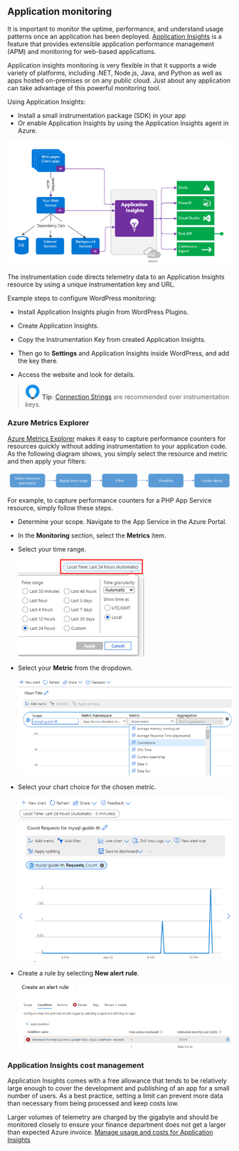 ## Application monitoring

It is important to monitor the uptime, performance, and understand usage patterns once an application has been deployed.  [Application Insights](https://docs.microsoft.com/azure/azure-monitor/app/app-insights-overview) is a feature that provides extensible application performance management (APM) and monitoring for web-based applications.

Application insights monitoring is very flexible in that it supports a wide variety of platforms, including .NET, Node.js, Java, and Python as well as apps hosted on-premises or on any public cloud. Just about any application can take advantage of this powerful monitoring tool.

Using Application Insights:

- Install a small instrumentation package (SDK) in your app
- Or enable Application Insights by using the Application Insights agent in Azure.

![](media/application-insights-overview.png)

The instrumentation code directs telemetry data to an Application Insights resource by using a unique instrumentation key and URL.

Example steps to configure WordPress monitoring:

- Install Application Insights plugin from WordPress Plugins.

- Create Application Insights.

- Copy the Instrumentation Key from created Application Insights.

- Then go to **Settings** and Application Insights inside WordPress, and add the key there.

- Access the website and look for details.

> ![Tip](media/tip.png "Tip") **Tip**: [Connection Strings](https://docs.microsoft.com/azure/azure-monitor/app/sdk-connection-string?tabs=net) are recommended over instrumentation keys.

### Azure Metrics Explorer

[Azure Metrics Explorer](https://docs.microsoft.com/azure/azure-monitor/essentials/metrics-getting-started) makes it easy to capture performance counters for resources quickly without adding instrumentation to your application code. As the following diagram shows, you simply select the resource and metric and then apply your filters:

![The Azure Metrics workflow is displayed.](media/azure-metrics-workflow.png "Azure Metrics workflow")

For example, to capture performance counters for a PHP App Service resource, simply follow these steps.

- Determine your scope. Navigate to the App Service in the Azure Portal.
- In the **Monitoring** section, select the **Metrics** item.
- Select your time range.

  ![The picture shows the time frame options for metric filtering.](media/azure-metric-time-range.png "Metric time-frame filtering")

- Select your **Metric** from the dropdown.

  ![The picture shows the Metric category filter options.](media/PostgreSQL-guide-metric-counters.png "Metric category filter options")

- Select your chart choice for the chosen metric.

  ![The Azure Metric request count example is displayed.](media/PostgreSQL-guide-request-count-metric.png "Metrics request count")

- Create a rule by selecting **New alert rule**.
  
  ![The Azure Metrics new alert rule is displayed.](media/azure-metric-new-alert-rule.png "Metrics alert rule example")

### Application Insights cost management

Application Insights comes with a free allowance that tends to be relatively large enough to cover the development and publishing of an app for a small number of users. As a best practice, setting a limit can prevent more data than necessary from being processed and keep costs low.

Larger volumes of telemetry are charged by the gigabyte and should be monitored closely to ensure your finance department does not get a larger than expected Azure invoice. [Manage usage and costs for Application Insights](https://docs.microsoft.com/azure/azure-monitor/app/pricing)
